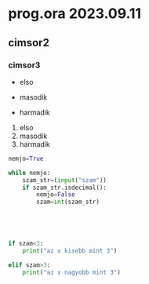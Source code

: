 # prog.ora 2023.09.11
## cimsor2
### cimsor3
- elso

- masodik

- harmadik

1. elso
1. masodik
1. harmadik

```python
nemjo=True

while nemjo:
    szam_str=(input("szam"))
    if szam_str.isdecimal():
        nemjo=False
        szam=int(szam_str)





if szam<3:
    print("az x kisebb mint 3")

elif szam>3:
    print("az x nagyobb mint 3")  


```